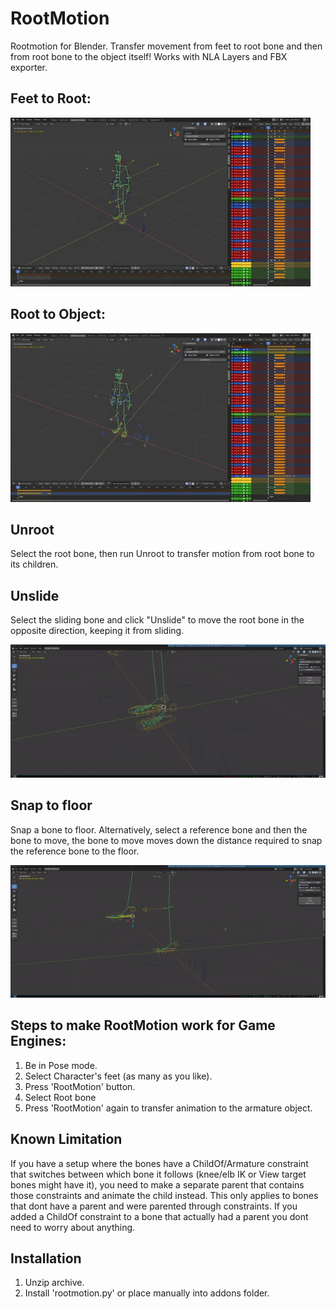 # RootMotion
Rootmotion for Blender. Transfer movement from feet to root bone and then from root bone to the object itself! Works with NLA Layers and FBX exporter.

## Feet to Root:

![](rootmotion1.gif)

## Root to Object:

![](rootmotion2.gif)

## Unroot
Select the root bone, then run Unroot to transfer motion from root bone to its children.

## Unslide
Select the sliding bone and click "Unslide" to move the root bone in the opposite direction, keeping it from sliding.

![](rootmotion3.gif)

## Snap to floor
Snap a bone to floor. Alternatively, select a reference bone and then the bone to move, the bone to move moves down the distance required to snap the reference bone to the floor.

![](rootmotion4.gif)

## Steps to make RootMotion work for Game Engines:
1. Be in Pose mode.
2. Select Character's feet (as many as you like).
3. Press 'RootMotion' button.
4. Select Root bone
5. Press 'RootMotion' again to transfer animation to the armature object.

## Known Limitation
If you have a setup where the bones have a ChildOf/Armature constraint that switches between which bone it follows (knee/elb IK or View target bones might have it), you need to make a separate parent that contains those constraints and animate the child instead. This only applies to bones that dont have a parent and were parented through constraints. 
If you added a ChildOf constraint to a bone that actually had a parent you dont need to worry about anything.

## Installation
1. Unzip archive.
2. Install 'rootmotion.py' or place manually into addons folder.
